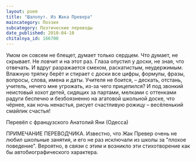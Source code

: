 ```yaml
---
layout: poem
title: "Шалопут. Из Жака Превера"
maincategory: Поэзия
subcategory: Поэтические переводы
date_published: 2010-04-10
chitalnya_id: 166700
---
```




Умом он совсем не блещет,
думает только сердцем.
Что думает, не скрывает.
Не ловчит и на этот раз.
Глаза опустил у доски,
не зная, что отвечать.
И вдруг разражается смехом, 
раскатистым, неудержимым.
Влажную тряпку берёт
и стирает с доски все цифры,
формулы, фразы, вопросы, 
слова, имена и даты.
Учителя не боится, –
дескать, отстань, учитель, 
нечего мне угрожать,
из-за чего прицепился?
И под звонкий неистовый хохот
детей, сидящих за партами,
мелками с оттенками радуги
беспечно и безбоязненно
на агатовой школьной доске, 
что чёрнее, как ночь ненастья,
рисует счастливую рожицу –
весёленький смайлик счастья!

Перевёл с французского Анатолий	Яни (Одесса)

ПРИМЕЧАНИЕ ПЕРЕВОДЧИКА. Известно, что Жак Превер очень не любил школьные занятия, и его не раз исключали из школы за "плохое поведение". Вероятно, в свяэи с этим и возникло эти стихотворение как бы автобиографического характера.






